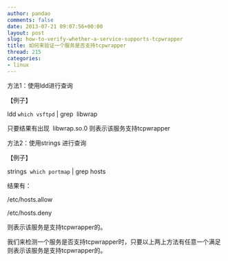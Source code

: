 ```yaml
---
author: pandao
comments: false
date: 2013-07-21 09:07:56+00:00
layout: post
slug: how-to-verify-whether-a-service-supports-tcpwrapper
title: 如何来验证一个服务是否支持tcpwrapper
thread: 215
categories:
- linux
---
```


方法1：使用ldd进行查询

【例子】

 ldd `which vsftpd` | grep  libwrap

只要结果有出现  libwrap.so.0 则表示该服务支持tcpwrapper

方法2：使用strings 进行查询

【例子】

 strings  `which portmap` | grep hosts

结果有：

 /etc/hosts.allow
 
 /etc/hosts.deny

则表示该服务是支持tcpwrapper的。

我们来检测一个服务是否支持tcpwrapper时，只要以上两上方法有任意一个满足则表示该服务是支持tcpwrapper的。
